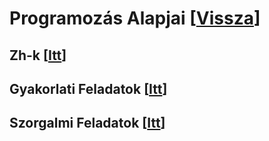 # Programozás Alapjai [[Vissza](https://github.com/OraveczJozsef/Miskolci_Egyetem)]

## Zh-k [[Itt](https://github.com/OraveczJozsef/Miskolci_Egyetem/tree/main/Programoz%C3%A1s%20Alapjai/Zh)]
## Gyakorlati Feladatok [[Itt](https://github.com/OraveczJozsef/Miskolci_Egyetem/tree/main/Programoz%C3%A1s%20Alapjai/Gyakorlati%20Feladatok)]
## Szorgalmi Feladatok [[Itt](https://github.com/OraveczJozsef/Miskolci_Egyetem/tree/main/Programoz%C3%A1s%20Alapjai/Szorgalmi%20Feladatok)]